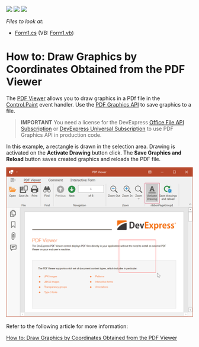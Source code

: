 <!-- default badges list -->
![](https://img.shields.io/endpoint?url=https://codecentral.devexpress.com/api/v1/VersionRange/128595721/21.1.5%2B)
[![](https://img.shields.io/badge/Open_in_DevExpress_Support_Center-FF7200?style=flat-square&logo=DevExpress&logoColor=white)](https://supportcenter.devexpress.com/ticket/details/T328482)
[![](https://img.shields.io/badge/📖_How_to_use_DevExpress_Examples-e9f6fc?style=flat-square)](https://docs.devexpress.com/GeneralInformation/403183)
<!-- default badges end -->
<!-- default file list -->
*Files to look at*:

* [Form1.cs](./CS/PDF%Viewer/Form1.cs) (VB: [Form1.vb](./VB/PDF%Viewer/Form1.vb))
<!-- default file list end -->
# How to: Draw Graphics by Coordinates Obtained from the PDF Viewer

The [PDF Viewer](https://www.devexpress.com/products/net/controls/winforms/pdf-viewer/) allows you to draw graphics in a PDf file in the [Control.Paint](https://docs.microsoft.com/en-us/dotnet/api/system.windows.forms.control.paint) event handler. Use the [PDF Graphics API](https://docs.devexpress.com/OfficeFileAPI/119009/pdf-document-api/pdf-graphics) to save graphics to a file.

> **IMPORTANT**
> You need a license for the DevExpress [Office File API Subscription](https://www.devexpress.com/products/net/office-file-api/) or [DevExpress Universal Subscription](https://www.devexpress.com/subscriptions/universal.xml) to use PDF Graphics API in production code.

In this example, a rectangle is drawn in the selection area. Drawing is activated on the **Activate Drawing** button click. The **Save Graphics and Reload** button saves created graphics and reloads the PDF file.

![result](./media/pdf-viewer-custom-draw.png)

Refer to the following article for more information:

[How to: Draw Graphics by Coordinates Obtained from the PDF Viewer](https://docs.devexpress.com/WindowsForms/115318/controls-and-libraries/pdf-viewer/examples/interactivity/how-to-custom-draw-in-the-pdf-viewer)
